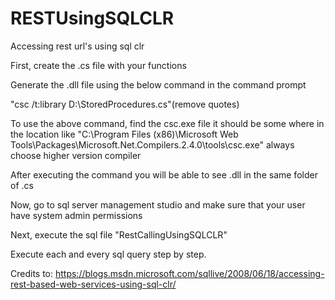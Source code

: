 # RESTUsingSQLCLR
Accessing rest url's using sql clr


First, create the .cs file with your functions


Generate the .dll file using the below command in the command prompt


"csc /t:library D:\StoredProcedures.cs"(remove quotes)


To use the above command, find the csc.exe file it should be some where in the location like "C:\Program Files (x86)\Microsoft Web Tools\Packages\Microsoft.Net.Compilers.2.4.0\tools\csc.exe" always choose higher version compiler


After executing the command you will be able to see .dll in the same folder of .cs


Now, go to sql server management studio and make sure that your user have system admin permissions


Next, execute the sql file "RestCallingUsingSQLCLR"

Execute each and every sql query step by step.


Credits to:  https://blogs.msdn.microsoft.com/sqllive/2008/06/18/accessing-rest-based-web-services-using-sql-clr/
